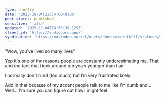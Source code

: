 ```yaml
---
type: h-entry
date: '2025-10-04T21:54:00+0300'
post-status: published
sensitive: 'false'
updated: '2025-10-04T18:56:39.129Z'
client_id: 'https://indiepass.app/'
syndication: 'https://mastodon.social/users/donthatedontkill/statuses/115317420175794563'
---
```

"Wow, you've lived so many lives"

Yep it's one of the reasons people are constantly underestimating me. That and the fact that I look around ten years younger than I am. 

I normally don't mind (too much) but I'm very frustrated lately. 

Add in that because of my accent people talk to me like I'm dumb and... Well... I'm sure you can figure out how I might feel.
